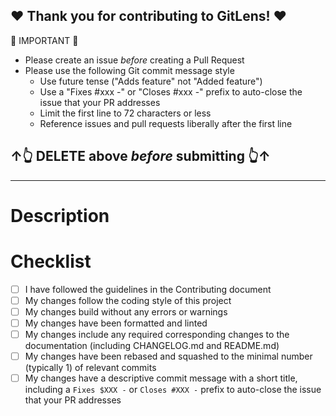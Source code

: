 ## ❤ Thank you for contributing to GitLens! ❤

🚨 IMPORTANT 🚨

- Please create an issue _before_ creating a Pull Request
- Please use the following Git commit message style
  - Use future tense ("Adds feature" not "Added feature")
  - Use a "Fixes #xxx -" or "Closes #xxx -" prefix to auto-close the issue that your PR addresses
  - Limit the first line to 72 characters or less
  - Reference issues and pull requests liberally after the first line

## ↑👆 DELETE above _before_ submitting 👆↑

---

# Description

<!--
Please include a summary of the changes and which issue will be addressed. Please also include relevant motivation and context.
-->

# Checklist

<!-- Please check off the following -->

- [ ] I have followed the guidelines in the Contributing document
- [ ] My changes follow the coding style of this project
- [ ] My changes build without any errors or warnings
- [ ] My changes have been formatted and linted
- [ ] My changes include any required corresponding changes to the documentation (including CHANGELOG.md and README.md)
- [ ] My changes have been rebased and squashed to the minimal number (typically 1) of relevant commits
- [ ] My changes have a descriptive commit message with a short title, including a `Fixes $XXX -` or `Closes #XXX -` prefix to auto-close the issue that your PR addresses
